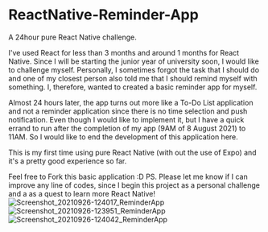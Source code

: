 # ReactNative-Reminder-App
A 24hour pure React Native challenge.

I've used React for less than 3 months and around 1 months for React Native. Since I will be starting the junior year of university soon, I would like to challenge myself.
Personally, I sometimes forgot the task that I should do and one of my closest person also told me that I should remind myself with something. I, therefore, wanted to created a basic
reminder app for myself.

Almost 24 hours later, the app turns out more like a To-Do List application and not a reminder application since there is no time selection and push notification. Even though I would like
to implement it, but I have a quick errand to run after the completion of my app (9AM of 8 August 2021) to 11AM. So I would like to end the development of this application here.

This is my first time using pure React Native (with out the use of Expo) and it's a pretty good experience so far.

Feel free to Fork this basic application :D
PS. Please let me know if I can improve any line of codes, since I begin this project as a personal challenge and a as a quest to learn more React Native!
![Screenshot_20210926-124017_ReminderApp](https://user-images.githubusercontent.com/57100501/134795161-53514749-f374-4f45-a387-ce1c3c41593b.png)
![Screenshot_20210926-123951_ReminderApp](https://user-images.githubusercontent.com/57100501/134795163-3935256d-f7a8-4d89-bc6f-1d1d8f2846f6.png)
![Screenshot_20210926-124042_ReminderApp](https://user-images.githubusercontent.com/57100501/134795165-aa998cd9-cfce-48c8-9e2a-8f559e8ad019.png)
